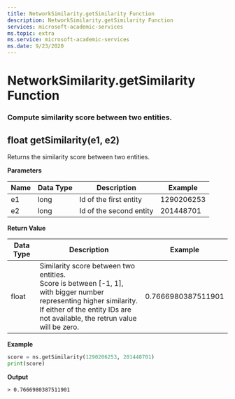 ```yaml
---
title: NetworkSimilarity.getSimilarity Function
description: NetworkSimilarity.getSimilarity Function
services: microsoft-academic-services
ms.topic: extra
ms.service: microsoft-academic-services
ms.date: 9/23/2020
---
```

# NetworkSimilarity.getSimilarity Function

### Compute similarity score between two entities.

## float getSimilarity(e1, e2)

Returns the similarity score between two entities.


**Parameters**

Name | Data Type | Description | Example
--- | --- | --- | ---
e1 | long | Id of the first entity | 1290206253
e2 | long | Id of the second entity | 201448701

**Return Value**

Data Type | Description | Example
--- | --- | ---
float | Similarity score between two entities. <br> Score is between [-1, 1], with bigger number representing higher similarity. <br> If either of the entity IDs are not available, the retrun value will be zero. | 0.7666980387511901

**Example**

   ```Python
   score = ns.getSimilarity(1290206253, 201448701)
   print(score)
   ```

**Output**

    > 0.7666980387511901
